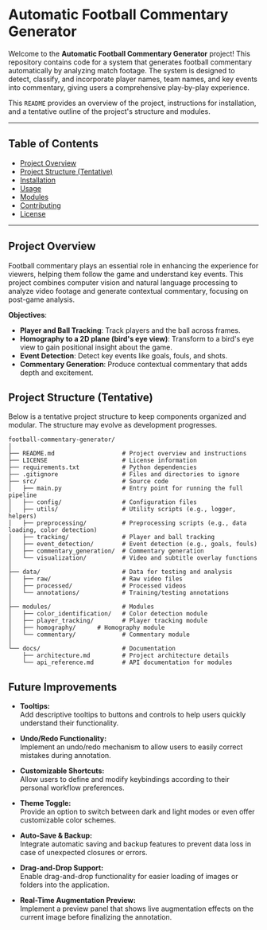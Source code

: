 
# Automatic Football Commentary Generator

Welcome to the **Automatic Football Commentary Generator** project! This repository contains code for a system that generates football commentary automatically by analyzing match footage. The system is designed to detect, classify, and incorporate player names, team names, and key events into commentary, giving users a comprehensive play-by-play experience.

This `README` provides an overview of the project, instructions for installation, and a tentative outline of the project's structure and modules.

---

## Table of Contents
- [Project Overview](#project-overview)
- [Project Structure (Tentative)](#project-structure-tentative)
- [Installation](#installation)
- [Usage](#usage)
- [Modules](#modules)
- [Contributing](#contributing)
- [License](#license)

---

## Project Overview

Football commentary plays an essential role in enhancing the experience for viewers, helping them follow the game and understand key events. This project combines computer vision and natural language processing to analyze video footage and generate contextual commentary, focusing on post-game analysis. 

**Objectives**:
- **Player and Ball Tracking**: Track players and the ball across frames.
- **Homography to a 2D plane (bird's eye view)**: Transform to a bird's eye view to gain positional insight about the game.
- **Event Detection**: Detect key events like goals, fouls, and shots.
- **Commentary Generation**: Produce contextual commentary that adds depth and excitement.

## Project Structure (Tentative)

Below is a tentative project structure to keep components organized and modular. The structure may evolve as development progresses.

```plaintext
football-commentary-generator/
│
├── README.md                   # Project overview and instructions
├── LICENSE                     # License information
├── requirements.txt            # Python dependencies
├── .gitignore                  # Files and directories to ignore
├── src/                        # Source code
│   ├── main.py                 # Entry point for running the full pipeline
│   ├── config/                 # Configuration files
│   ├── utils/                  # Utility scripts (e.g., logger, helpers)
│   ├── preprocessing/          # Preprocessing scripts (e.g., data loading, color detection)
│   ├── tracking/               # Player and ball tracking
│   ├── event_detection/        # Event detection (e.g., goals, fouls)
│   ├── commentary_generation/  # Commentary generation
│   └── visualization/          # Video and subtitle overlay functions
│
├── data/                       # Data for testing and analysis
│   ├── raw/                    # Raw video files
│   ├── processed/              # Processed videos
│   └── annotations/            # Training/testing annotations
│
├── modules/                    # Modules
│   ├── color_identification/   # Color detection module
│   ├── player_tracking/        # Player tracking module
│   ├── homography/		 # Homography module
│   └── commentary/             # Commentary module
│
└── docs/                       # Documentation
    ├── architecture.md         # Project architecture details
    └── api_reference.md        # API documentation for modules
```

## Future Improvements

- **Tooltips:**  
  Add descriptive tooltips to buttons and controls to help users quickly understand their functionality.

- **Undo/Redo Functionality:**  
  Implement an undo/redo mechanism to allow users to easily correct mistakes during annotation.

- **Customizable Shortcuts:**  
  Allow users to define and modify keybindings according to their personal workflow preferences.

- **Theme Toggle:**  
  Provide an option to switch between dark and light modes or even offer customizable color schemes.

- **Auto-Save & Backup:**  
  Integrate automatic saving and backup features to prevent data loss in case of unexpected closures or errors.

- **Drag-and-Drop Support:**  
  Enable drag-and-drop functionality for easier loading of images or folders into the application.

- **Real-Time Augmentation Preview:**  
  Implement a preview panel that shows live augmentation effects on the current image before finalizing the annotation.
